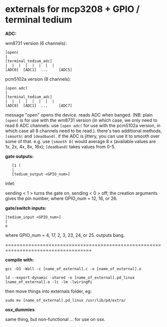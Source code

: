 externals for mcp3208 + GPIO / terminal tedium
===========================================================


**ADC:**

wm8731 version (6 channels): 

```
[open(
|
[terminal_tedium_adc]
|  |  |  |  |  |  |  | 
[ADC0]  [ADC1]  ... 	[ADC5]
```

pcm5102a version (8 channels): 

```
[open adc(
|
[terminal_tedium_adc]
|  |  |  |  |  |  |  | 
[ADC0]  [ADC1]  ... 	[ADC7]
```

message "open" opens the device. reads ADC when banged. (NB: plain `[open(` is for use with the wm8731 version (in which case, we only need to read 6 ADC channels. use `[open adc(` for use with the pcm5102a version, in which case all 8 channels need to be read.). there's two additional methods, `[smooth(` and `[deadband(`. if the ADC is jittery, you can use it to smooth over some of that. e.g. use `[smooth 8(` would average 8 x (available values are 1x, 2x, 4x, 8x, 16x); `[deadband(` takes values from 0-5.

 
**gate outputs:**

```
   [1 (     
   |    
   [tedium_output <GPIO_num>]

```
inlet: 

sending < 1 > turns the gate on, sending < 0 > off; the creation arguments gives the pin number, where GPIO_num = 12, 16, or 26.

**gate/switch inputs:** 

```
[tedium_input <GPIO_num>] 
|
o
```
where GPIO_num = 4, 17, 2, 3, 23, 24, or 25. outputs bang.

====================================================================================


**compile with:**

`gcc -O3 -Wall -c [name_of_external].c -o [name_of_external].o`

`ld --export-dynamic -shared -o [name_of_external].pd_linux [name_of_external].o -lc -lm -lwiringPi`

then move things into externals folder, eg: 

`sudo mv [name_of_external].pd_linux /usr/lib/pd/extra/`

**osx_dummies**

same thing, but non-functional ... for use on osx. 
